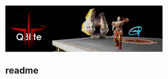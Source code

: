 <img height=auto width=29% src="https://raw.githubusercontent.com/cdev-tux/readme/master/q3lite_logo.gif" alt="Q3lite Logo"><img height=auto width=69% src="https://raw.githubusercontent.com/cdev-tux/readme/master/q3lite-screenshot.jpg" alt="Q3lite Screenshot">

# readme
